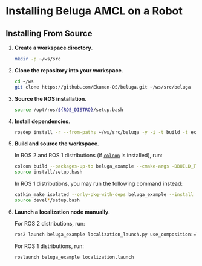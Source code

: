 # Installing Beluga AMCL on a Robot

## Installing From Source

1. **Create a workspace directory**.

   ```bash
   mkdir -p ~/ws/src
   ```

1. **Clone the repository into your workspace**.

   ```bash
   cd ~/ws
   git clone https://github.com/Ekumen-OS/beluga.git ~/ws/src/beluga
   ```

1. **Source the ROS installation**.

   ```bash
   source /opt/ros/${ROS_DISTRO}/setup.bash
   ```

1. **Install dependencies**.

   ```bash
   rosdep install -r --from-paths ~/ws/src/beluga -y -i -t build -t exec --skip-keys 'flatland_server flatland_plugins'
   ```

1. **Build and source the workspace**.

   In ROS 2 and ROS 1 distributions (if [`colcon`](https://colcon.readthedocs.io/en/released/user/installation.html) is installed), run:
   ```bash
   colcon build --packages-up-to beluga_example --cmake-args -DBUILD_TESTING=OFF -DBUILD_DOCUMENTATION=OFF
   source install/setup.bash
   ```

   In ROS 1 distributions, you may run the following command instead:
   ```bash
   catkin_make_isolated --only-pkg-with-deps beluga_example --install --cmake-args -DBUILD_TESTING=OFF -DBUILD_DOCUMENTATION=OFF
   source devel*/setup.bash
   ```

1. **Launch a localization node manually**.

   For ROS 2 distributions, run:
   ```bash
   ros2 launch beluga_example localization_launch.py use_composition:=True
   ```

   For ROS 1 distributions, run:
   ```bash
   roslaunch beluga_example localization.launch
   ```

